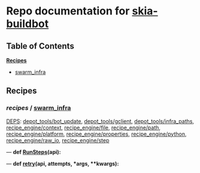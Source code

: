 <!--- AUTOGENERATED BY `./recipes.py test train` -->
# Repo documentation for [skia-buildbot]()
## Table of Contents

**[Recipes](#Recipes)**
  * [swarm_infra](#recipes-swarm_infra)
## Recipes

### *recipes* / [swarm\_infra](/infra/bots/recipes/swarm_infra.py)

[DEPS](/infra/bots/recipes/swarm_infra.py#13): [depot\_tools/bot\_update][depot_tools/recipe_modules/bot_update], [depot\_tools/gclient][depot_tools/recipe_modules/gclient], [depot\_tools/infra\_paths][depot_tools/recipe_modules/infra_paths], [recipe\_engine/context][recipe_engine/recipe_modules/context], [recipe\_engine/file][recipe_engine/recipe_modules/file], [recipe\_engine/path][recipe_engine/recipe_modules/path], [recipe\_engine/platform][recipe_engine/recipe_modules/platform], [recipe\_engine/properties][recipe_engine/recipe_modules/properties], [recipe\_engine/python][recipe_engine/recipe_modules/python], [recipe\_engine/raw\_io][recipe_engine/recipe_modules/raw_io], [recipe\_engine/step][recipe_engine/recipe_modules/step]

&mdash; **def [RunSteps](/infra/bots/recipes/swarm_infra.py#43)(api):**

&mdash; **def [retry](/infra/bots/recipes/swarm_infra.py#31)(api, attempts, \*args, \*\*kwargs):**

[depot_tools/recipe_modules/bot_update]: https://chromium.googlesource.com/chromium/tools/depot_tools.git/+/3b07526aec5572513374e26191e83d367a6e1f7b/recipes/README.recipes.md#recipe_modules-bot_update
[depot_tools/recipe_modules/gclient]: https://chromium.googlesource.com/chromium/tools/depot_tools.git/+/3b07526aec5572513374e26191e83d367a6e1f7b/recipes/README.recipes.md#recipe_modules-gclient
[depot_tools/recipe_modules/infra_paths]: https://chromium.googlesource.com/chromium/tools/depot_tools.git/+/3b07526aec5572513374e26191e83d367a6e1f7b/recipes/README.recipes.md#recipe_modules-infra_paths
[recipe_engine/recipe_modules/context]: https://chromium.googlesource.com/infra/luci/recipes-py.git/+/acbc4da8bc664d35bab3ba890bab1c01646d1aba/README.recipes.md#recipe_modules-context
[recipe_engine/recipe_modules/file]: https://chromium.googlesource.com/infra/luci/recipes-py.git/+/acbc4da8bc664d35bab3ba890bab1c01646d1aba/README.recipes.md#recipe_modules-file
[recipe_engine/recipe_modules/path]: https://chromium.googlesource.com/infra/luci/recipes-py.git/+/acbc4da8bc664d35bab3ba890bab1c01646d1aba/README.recipes.md#recipe_modules-path
[recipe_engine/recipe_modules/platform]: https://chromium.googlesource.com/infra/luci/recipes-py.git/+/acbc4da8bc664d35bab3ba890bab1c01646d1aba/README.recipes.md#recipe_modules-platform
[recipe_engine/recipe_modules/properties]: https://chromium.googlesource.com/infra/luci/recipes-py.git/+/acbc4da8bc664d35bab3ba890bab1c01646d1aba/README.recipes.md#recipe_modules-properties
[recipe_engine/recipe_modules/python]: https://chromium.googlesource.com/infra/luci/recipes-py.git/+/acbc4da8bc664d35bab3ba890bab1c01646d1aba/README.recipes.md#recipe_modules-python
[recipe_engine/recipe_modules/raw_io]: https://chromium.googlesource.com/infra/luci/recipes-py.git/+/acbc4da8bc664d35bab3ba890bab1c01646d1aba/README.recipes.md#recipe_modules-raw_io
[recipe_engine/recipe_modules/step]: https://chromium.googlesource.com/infra/luci/recipes-py.git/+/acbc4da8bc664d35bab3ba890bab1c01646d1aba/README.recipes.md#recipe_modules-step
